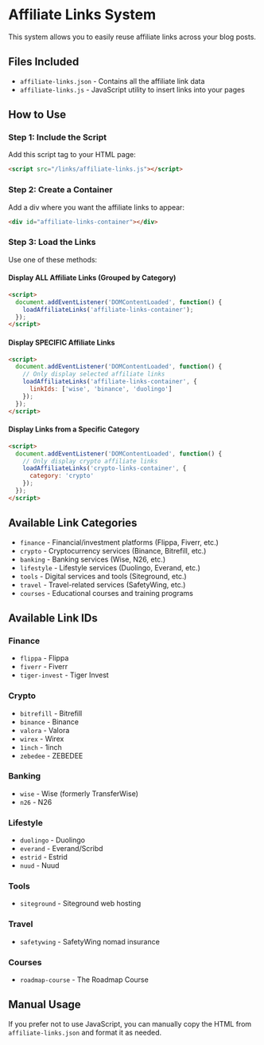 # Affiliate Links System

This system allows you to easily reuse affiliate links across your blog posts.

## Files Included
- `affiliate-links.json` - Contains all the affiliate link data
- `affiliate-links.js` - JavaScript utility to insert links into your pages

## How to Use

### Step 1: Include the Script
Add this script tag to your HTML page:

```html
<script src="/links/affiliate-links.js"></script>
```

### Step 2: Create a Container
Add a div where you want the affiliate links to appear:

```html
<div id="affiliate-links-container"></div>
```

### Step 3: Load the Links
Use one of these methods:

#### Display ALL Affiliate Links (Grouped by Category)
```html
<script>
  document.addEventListener('DOMContentLoaded', function() {
    loadAffiliateLinks('affiliate-links-container');
  });
</script>
```

#### Display SPECIFIC Affiliate Links
```html
<script>
  document.addEventListener('DOMContentLoaded', function() {
    // Only display selected affiliate links
    loadAffiliateLinks('affiliate-links-container', { 
      linkIds: ['wise', 'binance', 'duolingo'] 
    });
  });
</script>
```

#### Display Links from a Specific Category
```html
<script>
  document.addEventListener('DOMContentLoaded', function() {
    // Only display crypto affiliate links
    loadAffiliateLinks('crypto-links-container', { 
      category: 'crypto' 
    });
  });
</script>
```

## Available Link Categories
- `finance` - Financial/investment platforms (Flippa, Fiverr, etc.)
- `crypto` - Cryptocurrency services (Binance, Bitrefill, etc.)
- `banking` - Banking services (Wise, N26, etc.)
- `lifestyle` - Lifestyle services (Duolingo, Everand, etc.)
- `tools` - Digital services and tools (Siteground, etc.)
- `travel` - Travel-related services (SafetyWing, etc.)
- `courses` - Educational courses and training programs

## Available Link IDs

### Finance
- `flippa` - Flippa
- `fiverr` - Fiverr
- `tiger-invest` - Tiger Invest

### Crypto
- `bitrefill` - Bitrefill
- `binance` - Binance
- `valora` - Valora
- `wirex` - Wirex
- `1inch` - 1inch
- `zebedee` - ZEBEDEE

### Banking
- `wise` - Wise (formerly TransferWise)
- `n26` - N26

### Lifestyle
- `duolingo` - Duolingo
- `everand` - Everand/Scribd
- `estrid` - Estrid
- `nuud` - Nuud

### Tools
- `siteground` - Siteground web hosting

### Travel
- `safetywing` - SafetyWing nomad insurance

### Courses
- `roadmap-course` - The Roadmap Course

## Manual Usage
If you prefer not to use JavaScript, you can manually copy the HTML from `affiliate-links.json` and format it as needed.
